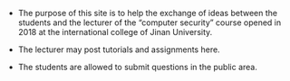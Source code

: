 - The purpose of this site is to help the exchange of ideas between the students and the lecturer of the “computer security” course opened in 2018 at the international college of Jinan University.

- The lecturer may post tutorials and assignments here.

- The students are allowed to submit questions in the public area.
